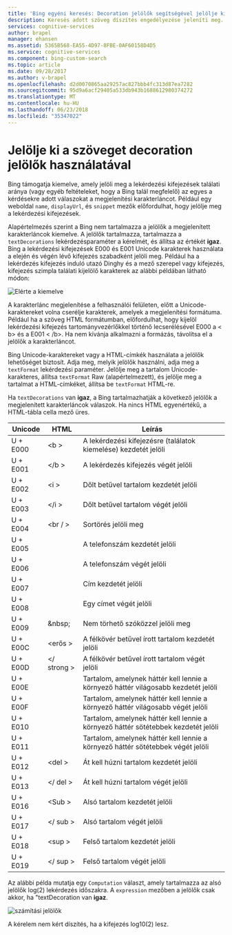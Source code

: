 ```yaml
---
title: 'Bing egyéni keresés: Decoration jelölők segítségével jelölje ki a szöveget |} Microsoft Docs'
description: Keresés adott szöveg díszítés engedélyezése jeleníti meg.
services: cognitive-services
author: brapel
manager: ehansen
ms.assetid: 5365B568-EA55-4D97-8FBE-0AF60158D4D5
ms.service: cognitive-services
ms.component: bing-custom-search
ms.topic: article
ms.date: 09/28/2017
ms.author: v-brapel
ms.openlocfilehash: d2d0070865aa29257ac827bbb4fc313d87ea7282
ms.sourcegitcommit: 95d9a6acf29405a533db943b1688612980374272
ms.translationtype: MT
ms.contentlocale: hu-HU
ms.lasthandoff: 06/23/2018
ms.locfileid: "35347022"
---
```

# <a name="using-decoration-markers-to-highlight-text"></a>Jelölje ki a szöveget decoration jelölők használatával

Bing támogatja kiemelve, amely jelöli meg a lekérdezési kifejezések találati aránya (vagy egyéb feltételeket, hogy a Bing talál megfelelő) az egyes a kérdésekre adott válaszokat a megjelenítési karakterláncot. Például egy weboldal `name`, `displayUrl`, és `snippet` mezők előfordulhat, hogy jelölje meg a lekérdezési kifejezések.

Alapértelmezés szerint a Bing nem tartalmazza a jelölők a megjelenített karakterláncok kiemelve. A jelölők tartalmazza, tartalmazza a `textDecorations` lekérdezésparaméter a kérelmét, és állítsa az értékét **igaz**. Bing a lekérdezési kifejezések E000 és E001 Unicode karakterek használata a elején és végén lévő kifejezés szabadként jelöli meg. Például ha a lekérdezés kifejezés induló utazó Dinghy és a mező szerepel vagy kifejezés, kifejezés szimpla találati kijelölő karakterek az alábbi példában látható módon:  
  
![Elérte a kiemelve](./media/bing-hit-highlighting.PNG) 

A karakterlánc megjelenítése a felhasználói felületen, előtt a Unicode-karaktereket volna cserélje karakterek, amelyek a megjelenítési formátuma. Például ha a szöveg HTML formátumban, előfordulhat, hogy kijelöl lekérdezési kifejezés tartományvezérlőkkel történő lecserélésével E000 a < b\> és a E001 < /b\>. Ha nem kívánja alkalmazni a formázás, távolítsa el a jelölők a karakterláncot. 

Bing Unicode-karaktereket vagy a HTML-címkék használata a jelölők lehetőséget biztosít. Adja meg, melyik jelölők használni, adja meg a `textFormat` lekérdezési paraméter. Jelölje meg a tartalom Unicode-karakteres, állítsa `textFormat` Raw (alapértelmezett), és jelölje meg a tartalmat a HTML-címkéket, állítsa be `textFormat` HTML-re. 
  
Ha `textDecorations` van **igaz**, a Bing tartalmazhatják a következő jelölők a megjelenített karakterláncok válaszok. Ha nincs HTML egyenértékű, a HTML-tábla cella mező üres.

|Unicode|HTML|Leírás
|-|-|-
|U + E000|\<b >|A lekérdezési kifejezésre (találatok kiemelése) kezdetét jelöli
|U + E001|\</b >|A lekérdezés kifejezés végét jelöli
|U + E002|\<i >|Dőlt betűvel tartalom kezdetét jelöli 
|U + E003|\</i >|Dőlt betűvel tartalom végét jelöli
|U + E004|\<br / >|Sortörés jelöli meg
|U + E005||A telefonszám kezdetét jelöli
|U + E006||A telefonszám végét jelöli
|U + E007||Cím kezdetét jelöli
|U + E008||Egy címet végét jelöli
|U + E009|\&nbsp;|Nem törhető szóközzel jelöli meg
|U + E00C|\<erős >|A félkövér betűvel írott tartalom kezdetét jelöli
|U + E00D|\</ strong >|A félkövér betűvel írott tartalom végét jelöli
|U + E00E||Tartalom, amelynek háttér kell lennie a környező háttér világosabb kezdetét jelöli
|U + E00F||Tartalom, amelynek háttér kell lennie a környező háttér világosabb végét jelöli
|U + E010||Tartalom, amelynek háttér kell lennie a környező háttér sötétebbek kezdetét jelöli
|U + E011||Tartalom, amelynek háttér kell lennie a környező háttér sötétebbek végét jelöli
|U + E012|\<del >|Át kell húzni tartalom kezdetét jelöli
|U + E013|\</ del >|Át kell húzni tartalom végét jelöli
|U + E016|\<Sub >|Alsó tartalom kezdetét jelöli
|U + E017|\</ sub >|Alsó tartalom végét jelöli
|U + E018|\<sup >|Felső tartalom kezdetét jelöli
|U + E019|\</ sup >|Felső tartalom végét jelöli

Az alábbi példa mutatja egy `Computation` választ, amely tartalmazza az alsó jelölők log(2) lekérdezés időszakra. A `expression` mezőben a jelölők csak akkor, ha "textDecoration van **igaz**.

![számítási jelölők](./media/bing-markers-computation.PNG) 

A kérelem nem kért díszítés, ha a kifejezés log10(2) lesz. 
  
